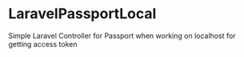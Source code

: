 # LaravelPassportLocal
Simple Laravel Controller for Passport when working on localhost for getting access token
